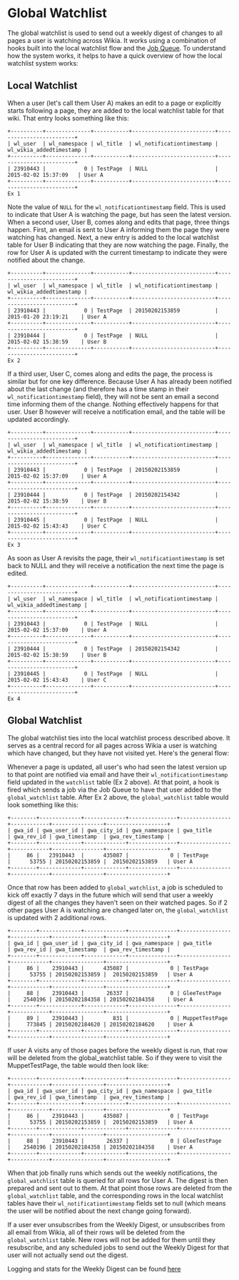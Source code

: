 # Global Watchlist

The global watchlist is used to send out a weekly digest of changes to all pages a user is watching across Wikia. It
works using a combination of hooks built into the local watchlist flow and the [Job Queue](https://one.wikia-inc.com/wiki/Engineering/Job_Queue).
To understand how the system works, it helps to have a quick overview of how the local watchlist system works:

## Local Watchlist
When a user (let's call them User A) makes an edit to a page or explicitly starts following a page, they are added to the local
watchlist table for that wiki. That entry looks something like this:

	+----------+--------------+-----------+--------------------------+-------------------------+
	| wl_user  | wl_namespace | wl_title  | wl_notificationtimestamp | wl_wikia_addedtimestamp |
	+----------+--------------+-----------+--------------------------+-------------------------+
	| 23910443 |            0 | TestPage  | NULL                     |   2015-02-02 15:37:09   | User A
	+----------+--------------+-----------+--------------------------+-------------------------+
	Ex 1

Note the value of `NULL` for the `wl_notificationtimestamp` field. This is used to indicate that User A is watching the
page, but has seen the latest version. When a second user, User B, comes along and edits that page, three things
happen. First, an email is sent to User A informing them the page they were watching has changed. Next, a new entry
is added to the local watchlist table for User B indicating that they are now watching the page. Finally, the row for
User A is updated with the current timestamp to indicate they were notified about the change.

	+----------+--------------+-----------+--------------------------+-------------------------+
	| wl_user  | wl_namespace | wl_title  | wl_notificationtimestamp | wl_wikia_addedtimestamp |
	+----------+--------------+-----------+--------------------------+-------------------------+
	| 23910443 |            0 | TestPage  | 20150202153859           |  2015-01-20 23:19:21    | User A
	+----------+--------------+-----------+--------------------------+-------------------------+
	| 23910444 |            0 | TestPage  | NULL                     |  2015-02-02 15:38:59    | User B
	+----------+--------------+-----------+--------------------------+-------------------------+
	Ex 2

If a third user, User C, comes along and edits the page, the process is similar but for one key difference. Because
User A has already been notified about the last change (and therefore has a time stamp in their `wl_notificationtimestamp`
field), they will not be sent an email a second time informing them of the change. Nothing effectively happens for that user.
User B however will receive a notification email, and the table will be updated accordingly.

	+----------+--------------+-----------+--------------------------+-------------------------+
	| wl_user  | wl_namespace | wl_title  | wl_notificationtimestamp | wl_wikia_addedtimestamp |
	+----------+--------------+-----------+--------------------------+-------------------------+
	| 23910443 |            0 | TestPage  | 20150202153859           |  2015-02-02 15:37:09    | User A
	+----------+--------------+-----------+--------------------------+-------------------------+
	| 23910444 |            0 | TestPage  | 20150202154342           |  2015-02-02 15:38:59    | User B
	+----------+--------------+-----------+--------------------------+-------------------------+
	| 23910445 |            0 | TestPage  | NULL                     |  2015-02-02 15:43:43    | User C
	+----------+--------------+-----------+--------------------------+-------------------------+
	Ex 3

As soon as User A revisits the page, their `wl_notificationtimestamp` is set back to NULL and they will receive a
notification the next time the page is edited.

	+----------+--------------+-----------+--------------------------+-------------------------+
	| wl_user  | wl_namespace | wl_title  | wl_notificationtimestamp | wl_wikia_addedtimestamp |
	+----------+--------------+-----------+--------------------------+-------------------------+
	| 23910443 |            0 | TestPage  | NULL                     |  2015-02-02 15:37:09    | User A
	+----------+--------------+-----------+--------------------------+-------------------------+
	| 23910444 |            0 | TestPage  | 20150202154342           |  2015-02-02 15:38:59    | User B
	+----------+--------------+-----------+--------------------------+-------------------------+
	| 23910445 |            0 | TestPage  | NULL                     |  2015-02-02 15:43:43    | User C
	+----------+--------------+-----------+--------------------------+-------------------------+
	Ex 4

## Global Watchlist
The global watchlist ties into the local watchlist process described above. It serves as a central record for all pages
across Wikia a user is watching which have changed, but they have not visited yet. Here's the general flow:

Whenever a page is updated, all user's who had seen the latest version up to that point are notified via email and have
their `wl_notificationtimestamp` field updated in the `watchlist` table (Ex 2 above). At that point, a hook is fired
which sends a job via the Job Queue to have that user added to the `global_watchlist` table. After Ex 2 above, the
`global_watchlist` table would look something like this:

	+--------+-------------+-------------+---------------+----------------+------------+----------------+-------------------+
	| gwa_id | gwa_user_id | gwa_city_id | gwa_namespace | gwa_title      | gwa_rev_id | gwa_timestamp  | gwa_rev_timestamp |
	+--------+-------------+-------------+---------------+----------------+------------+----------------+-------------------+
	|     86 |   23910443  |      435087 |             0 | TestPage       |      53755 | 20150202153859 |  20150202153859   | User A
	+--------+-------------+-------------+---------------+----------------+------------+----------------+-------------------+

Once that row has been added to `global_watchlist`, a job is scheduled to kick off exactly 7 days in the future which will
send that user a weekly digest of all the changes they haven't seen on their watched pages. So if 2 other pages User A
is watching are changed later on, the `global_watchlist` is updated with 2 additional rows.

	+--------+-------------+-------------+---------------+----------------+------------+----------------+-------------------+
	| gwa_id | gwa_user_id | gwa_city_id | gwa_namespace | gwa_title      | gwa_rev_id | gwa_timestamp  | gwa_rev_timestamp |
	+--------+-------------+-------------+---------------+----------------+------------+----------------+-------------------+
	|     86 |    23910443 |      435087 |             0 | TestPage       |      53755 | 20150202153859 |  20150202153859   | User A
	+--------+-------------+-------------+---------------+----------------+------------+----------------+-------------------+
	|     88 |    23910443 |       26337 |             0 | GleeTestPage   |    2540196 | 20150202184358 | 20150202184358    | User A
	+--------+-------------+-------------+---------------+----------------+------------+----------------+-------------------+
	|     89 |    23910443 |         831 |             0 | MuppetTestPage |     773845 | 20150202184620 | 20150202184620    | User A
	+--------+-------------+-------------+---------------+----------------+------------+----------------+-------------------+

If user A visits any of those pages before the weekly digest is run, that row will be deleted from the global_watchlist table.
So if they were to visit the MuppetTestPage, the table would then look like:

	+--------+-------------+-------------+---------------+----------------+------------+----------------+-------------------+
	| gwa_id | gwa_user_id | gwa_city_id | gwa_namespace | gwa_title      | gwa_rev_id | gwa_timestamp  | gwa_rev_timestamp |
	+--------+-------------+-------------+---------------+----------------+------------+----------------+-------------------+
	|     86 |    23910443 |      435087 |             0 | TestPage       |      53755 | 20150202153859 |  20150202153859   | User A
	+--------+-------------+-------------+---------------+----------------+------------+----------------+-------------------+
	|     88 |    23910443 |       26337 |             0 | GleeTestPage   |    2540196 | 20150202184358 | 20150202184358    | User A
	+--------+-------------+-------------+---------------+----------------+------------+----------------+-------------------+

When that job finally runs which sends out the weekly notifications, the `global_watchlist` table is queried for all rows for User A.
The digest is then prepared and sent out to them. At that point those rows are deleted from the `global_watchlist` table,
and the corresponding rows in the local watchlist tables have their `wl_notificationtimestamp` fields set to null (which
means the user will be notified about the next change going forward).

If a user ever unsubscribes from the Weekly Digest, or unsubscribes from all email from Wikia, all of their rows will be
deleted from the `global_watchlist` table. New rows will not be added for them until they resubscribe, and any scheduled
jobs to send out the Weekly Digest for that user will not actually send out the digest.

Logging and stats for the Weekly Digest can be found [here](https://kibana.wikia-inc.com/index.html#/dashboard/elasticsearch/Weekly%20Digest)